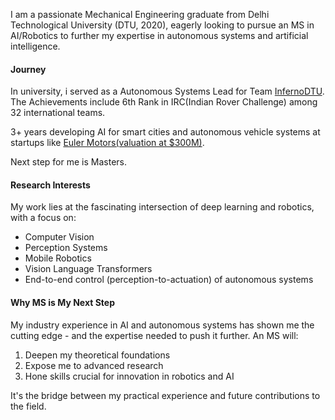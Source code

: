 I am a passionate Mechanical Engineering graduate from Delhi Technological University (DTU, 2020), eagerly looking to pursue an MS in AI/Robotics to further my expertise in autonomous systems and artificial intelligence.

#### Journey

In university, i served as a Autonomous Systems Lead for Team [InfernoDTU](https://www.youtube.com/@teaminferno). The Achievements include 6th
Rank in IRC(Indian Rover Challenge) among 32 international teams.

3+ years developing AI for smart cities and autonomous vehicle systems at startups like [Euler Motors(valuation at $300M)](https://www.eulermotors.com).

Next step for me is Masters.

#### Research Interests

My work lies at the fascinating intersection of deep learning and robotics, with a focus on:

- Computer Vision
- Perception Systems
- Mobile Robotics
- Vision Language Transformers
- End-to-end control (perception-to-actuation) of autonomous systems

#### Why MS is My Next Step

My industry experience in AI and autonomous systems has shown me the cutting edge - and the expertise needed to push it further. An MS will:

1. Deepen my theoretical foundations
2. Expose me to advanced research
3. Hone skills crucial for innovation in robotics and AI

It's the bridge between my practical experience and future contributions to the field.


